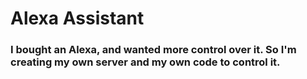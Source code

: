 # Alexa Assistant
### I bought an Alexa, and wanted more control over it. So I'm creating my own server and my own code to control it. 
